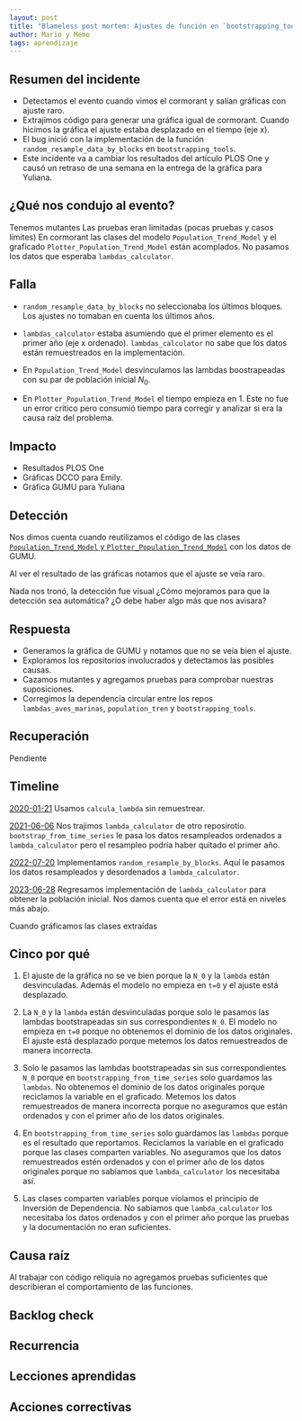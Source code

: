 ```yaml
---
layout: post
title: "Blameless post mortem: Ajustes de función en `bootstrapping_tools`"
author: Mario y Memo
tags: aprendizaje
---
```


## Resumen del incidente

- Detectamos el evento cuando vimos el cormorant y salían gráficas con ajuste raro.
- Extrajimos código para generar una gráfica igual de cormorant. Cuando hicimos la gráfica el ajuste estaba desplazado en el tiempo (eje x).
- El bug inició con la implementación de la función `random_resample_data_by_blocks` en `bootstrapping_tools`.
- Este incidente va a cambiar los resultados del artículo PLOS One y causó un retraso de una semana en la entrega de la gráfica para Yuliana.

## ¿Qué nos condujo al evento?

Tenemos mutantes
Las pruebas eran limitadas (pocas pruebas y casos limites)
En cormorant las clases del modelo `Population_Trend_Model` y el graficado `Plotter_Population_Trend_Model` están acomplados.
No pasamos los datos que esperaba `lambdas_calculator`.

## Falla

- `random_resample_data_by_blocks` no seleccionaba los últimos bloques. Los ajustes no tomaban en cuenta los últimos años. 

- `lambdas_calculator` estaba asumiendo que el primer elemento es el primer año (eje x ordenado). `lambdas_calculator` no sabe que los datos están remuestreados en la implementación. 

- En `Population_Trend_Model` desvinculamos las lambdas boostrapeadas con su par de población inicial $N_0$.

- En `Plotter_Population_Trend_Model` el tiempo empieza en 1. Este no fue un error crítico pero consumió tiempo para corregir y analizar si era la causa raíz del problema.

## Impacto

- Resultados PLOS One
- Gráficas DCCO para Emily.
- Gráfica GUMU para Yuliana

## Detección

Nos dimos cuenta cuando reutilizamos el código de las clases [`Population_Trend_Model` y `Plotter_Population_Trend_Model`](https://bitbucket.org/IslasGECI/cormorant_population_growth/src/ee268ee38d3172f88908ba603ba0f11b967cd43e/src/calculate_cormorant_growth_rate.py#lines-55) con los datos de GUMU.

Al ver el resultado de las gráficas notamos que el ajuste se veía raro.

Nada nos tronó, la detección fue visual ¿Cómo mejoramos para que la detección sea automática? ¿O debe haber algo más que nos avisara?

## Respuesta

- Generamos la gráfica de GUMU y notamos que no se veía bien el ajuste.
- Exploramos los repositorios involucrados y detectamos las posibles causas.
- Cazamos mutantes y agregamos pruebas para comprobar nuestras suposiciones.
- Corregimos la dependencia circular entre los repos `lambdas_aves_marinas`, `population_tren` y `bootstrapping_tools`.

## Recuperación

Pendiente

## Timeline

[2020-01-21](https://bitbucket.org/IslasGECI/cormorant_population_growth/commits/700faa4a08fed2ab44b4a8eebf2d55772253c3ec) Usamos `calcula_lambda` sin remuestrear.

[2021-06-06](https://github.com/IslasGECI/bootstrapping_tools/commit/0f933c0fd4e9e1bbdef42243a7a5153f6b58fdd3) Nos trajimos `lambda_calculator` de otro reposirotio. `bootstrap_from_time_series` le pasa los datos resampleados ordenados a `lambda_calculator` pero el resampleo podría haber quitado el primer año.

[2022-07-20](https://github.com/IslasGECI/bootstrapping_tools/commit/9fb7f9ec617ec538265d56f5f6ebb0f6f7cad86f) Implementamos `random_resample_by_blocks`. Aquí le pasamos los datos resampleados y desordenados a `lambda_calculator`.

[2023-06-28](https://github.com/IslasGECI/population_trend/commit/b2ec08f5f9a33e427c55dd5c2e61fea593905eb4) Regresamos implementación de `lambda_calculator` para obtener la población inicial. Nos damos cuenta que el error está en niveles más abajo.

Cuando gráficamos las clases extraídas

## Cinco por qué

1. El ajuste de la gráfica no se ve bien porque la `N_0` y la `lambda` están desvinculadas. Además el modelo no empieza en `t=0` y el ajuste está desplazado.

2. La `N_0` y la `lambda` están desvinculadas porque solo le pasamos las lambdas bootstrapeadas sin sus correspondientes `N_0`. El modelo no empieza en `t=0` porque no obtenemos el dominio de los datos originales. El ajuste está desplazado porque metemos los datos remuestreados de manera incorrecta.

3. Solo le pasamos las lambdas bootstrapeadas sin sus correspondientes `N_0` porque en `bootstrapping_from_time_series` solo guardamos las `lambdas`. No obtenemos el dominio de los datos originales porque reciclamos la variable en el graficado. Metemos los datos remuestreados de manera incorrecta porque no aseguramos que están ordenados y con el primer año de los datos originales.

4. En `bootstrapping_from_time_series` solo guardamos las `lambdas` porque es el resultado que reportamos. Reciclamos la variable en el graficado porque las clases comparten variables. No aseguramos que los datos remuestreados estén ordenados y con el primer año de los datos originales porque no sabíamos que `lambda_calculator` los necesitaba así.

5. Las clases comparten variables porque violamos el principio de Inversión de Dependencia. No sabíamos que `lambda_calculator` los necesitaba los datos ordenados y con el primer año porque las pruebas y la documentación no eran suficientes.

## Causa raíz

Al trabajar con código reliquia no agregamos pruebas suficientes que describieran el comportamiento de las funciones.  

## Backlog check

## Recurrencia

## Lecciones aprendidas
## Acciones correctivas

